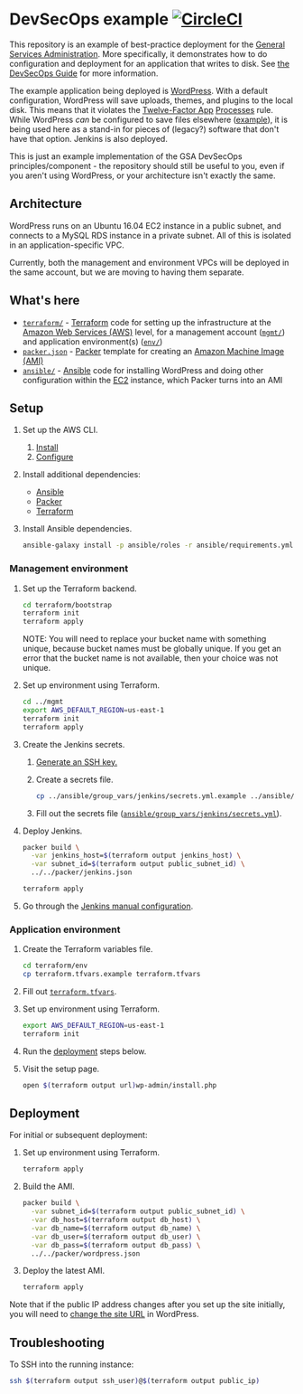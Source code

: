 # DevSecOps example [![CircleCI](https://circleci.com/gh/GSA/devsecops-example.svg?style=svg)](https://circleci.com/gh/GSA/devsecops-example)

This repository is an example of best-practice deployment for the [General Services Administration](https://www.gsa.gov/). More specifically, it demonstrates how to do configuration and deployment for an application that writes to disk. See [the DevSecOps Guide](https://tech.gsa.gov/guides/dev_sec_ops_guide/) for more information.

The example application being deployed is [WordPress](https://wordpress.org/). With a default configuration, WordPress will save uploads, themes, and plugins to the local disk. This means that it violates the [Twelve-Factor App](https://12factor.net/) [Processes](https://12factor.net/processes) rule. While WordPress _can_ be configured to save files elsewhere ([example](https://github.com/dzuelke/wordpress-12factor)), it is being used here as a stand-in for pieces of (legacy?) software that don't have that option. Jenkins is also deployed.

This is just an example implementation of the GSA DevSecOps principles/component - the repository should still be useful to you, even if you aren't using WordPress, or your architecture isn't exactly the same.

## Architecture

WordPress runs on an Ubuntu 16.04 EC2 instance in a public subnet, and connects to a MySQL RDS instance in a private subnet. All of this is isolated in an application-specific VPC.

Currently, both the management and environment VPCs will be deployed in the same account, but we are moving to having them separate.

## What's here

* [`terraform/`](terraform/env/) - [Terraform](https://www.terraform.io/) code for setting up the infrastructure at the [Amazon Web Services (AWS)](https://aws.amazon.com/) level, for a management account ([`mgmt/`](terraform/mgmt/)) and application environment(s) ([`env/`](terraform/env/))
* [`packer.json`](packer.json) - [Packer](https://www.packer.io/) template for creating an [Amazon Machine Image (AMI)](https://docs.aws.amazon.com/AWSEC2/latest/UserGuide/AMIs.html)
* [`ansible/`](ansible/) - [Ansible](https://docs.ansible.com/ansible/latest/index.html) code for installing WordPress and doing other configuration within the [EC2](https://aws.amazon.com/ec2/) instance, which Packer turns into an AMI

## Setup

1. Set up the AWS CLI.
    1. [Install](https://docs.aws.amazon.com/cli/latest/userguide/installing.html)
    1. [Configure](https://docs.aws.amazon.com/cli/latest/userguide/cli-chap-getting-started.html)
1. Install additional dependencies:
    * [Ansible](https://docs.ansible.com/ansible/latest/intro_installation.html)
    * [Packer](https://www.packer.io/)
    * [Terraform](https://www.terraform.io/)
1. Install Ansible dependencies.

    ```sh
    ansible-galaxy install -p ansible/roles -r ansible/requirements.yml
    ```

### Management environment

1. Set up the Terraform backend.

    ```sh
    cd terraform/bootstrap
    terraform init
    terraform apply
    ```
    NOTE: You will need to replace your bucket name with something unique, because bucket names must be globally unique. If you get an error that the bucket name is not available, then your choice was not unique.

1. Set up environment using Terraform.

    ```sh
    cd ../mgmt
    export AWS_DEFAULT_REGION=us-east-1
    terraform init
    terraform apply
    ```

1. Create the Jenkins secrets.
    1. [Generate an SSH key.](https://github.com/GSA/jenkins-deploy#usage)
    1. Create a secrets file.

        ```sh
        cp ../ansible/group_vars/jenkins/secrets.yml.example ../ansible/group_vars/jenkins/secrets.yml
        ```

    1. Fill out the secrets file ([`ansible/group_vars/jenkins/secrets.yml`](../ansible/group_vars/jenkins/secrets.yml.example)).
1. Deploy Jenkins.

    ```sh
    packer build \
      -var jenkins_host=$(terraform output jenkins_host) \
      -var subnet_id=$(terraform output public_subnet_id) \
      ../../packer/jenkins.json

    terraform apply
    ```

1. Go through the [Jenkins manual configuration](https://github.com/GSA/jenkins-deploy/blob/master/docs/manual_config.md).

### Application environment

1. Create the Terraform variables file.

    ```sh
    cd terraform/env
    cp terraform.tfvars.example terraform.tfvars
    ```

1. Fill out [`terraform.tfvars`](terraform/terraform.tfvars.example).
1. Set up environment using Terraform.

    ```sh
    export AWS_DEFAULT_REGION=us-east-1
    terraform init
    ```

1. Run the [deployment](#deployment) steps below.
1. Visit the setup page.

    ```sh
    open $(terraform output url)wp-admin/install.php
    ```

## Deployment

For initial or subsequent deployment:

1. Set up environment using Terraform.

    ```sh
    terraform apply
    ```

1. Build the AMI.

    ```sh
    packer build \
      -var subnet_id=$(terraform output public_subnet_id) \
      -var db_host=$(terraform output db_host) \
      -var db_name=$(terraform output db_name) \
      -var db_user=$(terraform output db_user) \
      -var db_pass=$(terraform output db_pass) \
      ../../packer/wordpress.json
    ```

1. Deploy the latest AMI.

    ```sh
    terraform apply
    ```

Note that if the public IP address changes after you set up the site initially, you will need to [change the site URL](https://codex.wordpress.org/Changing_The_Site_URL#Changing_the_Site_URL) in WordPress.

## Troubleshooting

To SSH into the running instance:

```sh
ssh $(terraform output ssh_user)@$(terraform output public_ip)
```
